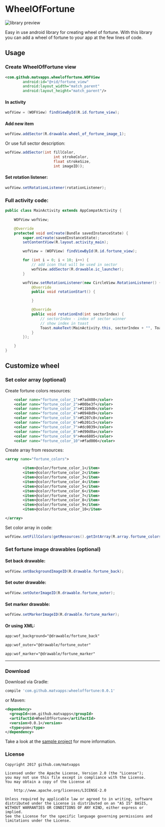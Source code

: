 # WheelOfFortune

![library preview]()

Easy in use android library for creating wheel of fortune. With this library you
can add a wheel of fortune to your app at the few lines of code.

## Usage

### Create WheelOfFortune view

```xml
<com.github.matvapps.wheeloffortune.WOFView
        android:id="@+id/fortune_view"
        android:layout_width="match_parent"
        android:layout_height="match_parent"/>
```

#### In activity
```java
wofView = (WOFView) findViewById(R.id.fortune_view);
```

#### Add new item
```java
wofView.addSector(R.drawable.wheel_of_fortune_image_1);
```
Or use full sector description:

```java
wofView.addSector(int fillColor,
                      int strokeColor,
                      float strokeSize,
                      int imageID));
```

#### Set rotation listener:
```java
wofView.setRotationListener(rotationListener);
```

### Full activity code:
```java
public class MainActivity extends AppCompatActivity {
  
    WOFView wofView;

    @Override
    protected void onCreate(Bundle savedInstanceState) {
        super.onCreate(savedInstanceState);
        setContentView(R.layout.activity_main);

        wofView = (WOFView) findViewById(R.id.fortune_view);

        for (int i = 0; i < 10; i++) {
            // add icon that will be used in sector
            wofView.addSector(R.drawable.ic_launcher);
        }

        wofView.setRotationListener(new CircleView.RotationListener() {
            @Override
            public void rotationStart() {

            }

            @Override
            public void rotationEnd(int sectorIndex) {
                // sectorIndex - index of sector winner
                // show index in toast
                Toast.makeText(MainActivity.this, sectorIndex + "", Toast.LENGTH_SHORT).show();
            }
        });

    }
}
```


## Customize wheel


### Set color array (optional)

Create fortune colors resources:
```xml
    <color name="fortune_color_1">#7ad408</color>
    <color name="fortune_color_2">#00be3f</color>
    <color name="fortune_color_3">#11b9d6</color>
    <color name="fortune_color_4">#0948d9</color>
    <color name="fortune_color_5">#5207c8</color>
    <color name="fortune_color_6">#b201c5</color>
    <color name="fortune_color_7">#dc0039</color>
    <color name="fortune_color_8">#d90d0a</color>
    <color name="fortune_color_9">#ee6805</color>
    <color name="fortune_color_10">#fad006</color>
```

Create array from resources:
```xml
<array name="fortune_colors">

        <item>@color/fortune_color_1</item>
        <item>@color/fortune_color_2</item>
        <item>@color/fortune_color_3</item>
        <item>@color/fortune_color_4</item>
        <item>@color/fortune_color_5</item>
        <item>@color/fortune_color_6</item>
        <item>@color/fortune_color_7</item>
        <item>@color/fortune_color_8</item>
        <item>@color/fortune_color_9</item>
        <item>@color/fortune_color_10</item>

</array>
```

Set color array in code:
```java
wofView.setFillColors(getResources().getIntArray(R.array.fortune_colors);
```

### Set fortune image drawables (optional)

#### Set back drawable:
```java
wofView.setBackgroundImageID(R.drawable.fortune_back);
```

#### Set outer drawable:
```java
wofView.setOuterImageID(R.drawable.fortune_outer);
```

#### Set marker drawable: 
```java
wofView.setMarkerImageID(R.drawable.fortune_marker);
```

#### Or using XML:

```xml
app:wof_background="@drawable/fortune_back"
```

```xml
app:wof_outer="@drawable/fortune_outer"
```

```xml
app:wof_marker="@drawable/fortune_marker"
```

************


### Download

Download via Gradle:

```gradle
compile 'com.github.matvapps:wheeloffortune:0.0.1'
```
or Maven:
```xml
<dependency>
  <groupId>com.github.matvapps</groupId>
  <artifactId>WheelOfFortune</artifactId>
  <version>0.0.1</version>
  <type>pom</type>
</dependency>
```



Take a look at the [sample project](sample) for more information.

### License 

```
Copyright 2017 github.com/matvapps

Licensed under the Apache License, Version 2.0 (the "License");
you may not use this file except in compliance with the License.
You may obtain a copy of the License at

    http://www.apache.org/licenses/LICENSE-2.0

Unless required by applicable law or agreed to in writing, software
distributed under the License is distributed on an "AS IS" BASIS,
WITHOUT WARRANTIES OR CONDITIONS OF ANY KIND, either express or implied.
See the License for the specific language governing permissions and
limitations under the License.
```


[sample]: <https://github.com/matvapps/WheelOfFortune/tree/master/sample>

